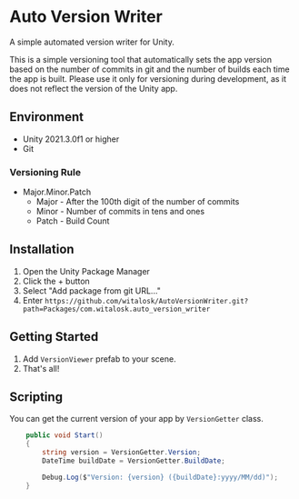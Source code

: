 # Auto Version Writer
A simple automated version writer for Unity.

This is a simple versioning tool that automatically sets the app version based on the number of commits in git and the number of builds each time the app is built.
Please use it only for versioning during development, as it does not reflect the version of the Unity app.

## Environment
- Unity 2021.3.0f1 or higher
- Git

### Versioning Rule
- Major.Minor.Patch
  - Major - After the 100th digit of the number of commits
  - Minor - Number of commits in tens and ones
  - Patch - Build Count

## Installation
1. Open the Unity Package Manager
2. Click the + button
3. Select "Add package from git URL..."
4. Enter `https://github.com/witalosk/AutoVersionWriter.git?path=Packages/com.witalosk.auto_version_writer`

## Getting Started
1. Add `VersionViewer` prefab to your scene.
2. That's all!

## Scripting
You can get the current version of your app by `VersionGetter` class.

```c#
    public void Start()
    {
        string version = VersionGetter.Version;
        DateTime buildDate = VersionGetter.BuildDate;

        Debug.Log($"Version: {version} ({buildDate}:yyyy/MM/dd)");
    }
```